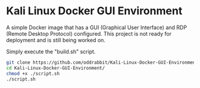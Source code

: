 # Kali Linux Docker GUI Environment

A simple Docker image that has a GUI (Graphical User Interface) and RDP (Remote Desktop Protocol) configured. This project is not ready for deployment and is still being worked on.

Simply execute the "build.sh" script.

```bash
git clone https://github.com/oddrabbit/Kali-Linux-Docker-GUI-Environment.git
cd Kali-Linux-Docker-GUI-Environment/
chmod +x ./script.sh
./script.sh
```
